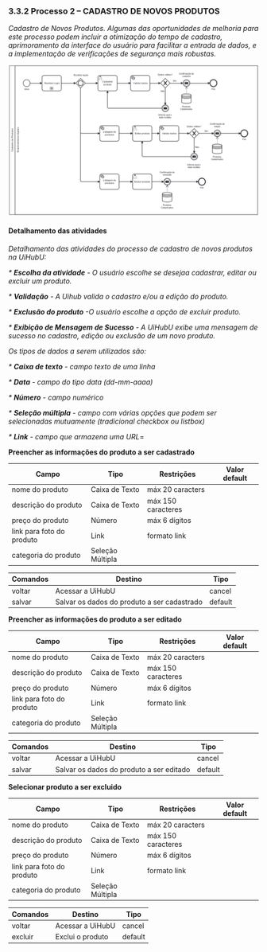 ### 3.3.2 Processo 2 – CADASTRO DE NOVOS PRODUTOS

_Cadastro de Novos Produtos. Algumas das oportunidades de melhoria para este processo podem incluir a otimização do tempo de cadastro, aprimoramento da interface do usuário para facilitar a entrada de dados, e a implementação de verificações de segurança mais robustas._

![Captura de tela 2024-04-22 160836](../images/processo-2-cadastro-de-novos-produtos.png)




#### Detalhamento das atividades

_Detalhamento das atividades do processo de cadastro de novos produtos na UiHubU:_

_\* **Escolha da atividade** - O usuário escolhe se desejaa cadastrar, editar ou excluir um produto._

_\* **Validação** - A Uihub valida o cadastro e/ou a edição do produto._

_\* **Exclusão do produto** -O usuário escolhe a opção de excluir produto._ 

_\* **Exibição de Mensagem de Sucesso** - A UiHubU exibe uma mensagem de sucesso no cadastro, edição ou exclusão de um novo produto._

_Os tipos de dados a serem utilizados são:_

_\* **Caixa de texto** - campo texto de uma linha_

_\* **Data** - campo do tipo data (dd-mm-aaaa)_

_\* **Número** - campo numérico_

_\* **Seleção múltipla** - campo com várias opções que podem ser selecionadas mutuamente (tradicional checkbox ou listbox)_

_\* **Link** - campo que armazena uma URL_=

**Preencher as informações do produto a ser cadastrado**

| **Campo**                | **Tipo**       | **Restrições**                | **Valor default** |
| ------------------------ | -------------- | ----------------------------- | ----------------- |
| nome do produto          | Caixa de Texto |      máx 20 caracters         |                   |
| descrição do produto     | Caixa de Texto |      máx 150 caracteres       |                   |
| preço do produto         | Número         |       máx 6 dígitos           |                   |
| link para foto do produto| Link           |     formato link              |                   |
| categoria do produto     | Seleção Múltipla |                             |                   |

| **Comandos** | **Destino**                    | **Tipo** |
| ------------ | ------------------------------ | -------- |
| voltar       | Acessar a UiHubU               | cancel   |
| salvar       | Salvar os dados do produto a ser cadastrado | default  |

**Preencher as informações do produto a ser editado**

| **Campo**                | **Tipo**       | **Restrições**                | **Valor default** |
| ------------------------ | -------------- | ----------------------------- | ----------------- |
| nome do produto          | Caixa de Texto |      máx 20 caracters         |                   |
| descrição do produto     | Caixa de Texto |      máx 150 caracteres       |                   |
| preço do produto         | Número         |       máx 6 dígitos           |                   |
| link para foto do produto| Link           |     formato link              |                   |
| categoria do produto     | Seleção Múltipla |                             |                   |

| **Comandos** | **Destino**                    | **Tipo** |
| ------------ | ------------------------------ | -------- |
| voltar       | Acessar a UiHubU               | cancel   |
| salvar       | Salvar os dados do produto a ser editado | default  |

**Selecionar produto a ser excluido**

| **Campo**                | **Tipo**       | **Restrições**                | **Valor default** |
| ------------------------ | -------------- | ----------------------------- | ----------------- |
| nome do produto          | Caixa de Texto |      máx 20 caracters         |                   |
| descrição do produto     | Caixa de Texto |      máx 150 caracteres       |                   |
| preço do produto         | Número         |       máx 6 dígitos           |                   |
| link para foto do produto| Link           |     formato link              |                   |
| categoria do produto     | Seleção Múltipla |                             |                   |

| **Comandos** | **Destino**                    | **Tipo** |
| ------------ | ------------------------------ | -------- |
| voltar       | Acessar a UiHubU               | cancel   |
| excluir      | Exclui o produto               | default  |
